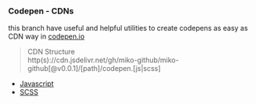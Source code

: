 ### Codepen - CDNs

<!--
Hi there 👋,
if you like my `README.md`, don't worry, use them 🤗
i mean you can copy/paste them 😉
because i love ❤️ opensource, did you like it?
-->

this branch have useful and helpful utilities to create codepens as easy as CDN way in [codepen.io](https://codepen.io/miko-github 'codepen.io')

> CDN Structure\
> http(s)://cdn.jsdelivr\.net/gh/miko-github/miko-github[@v0.0.1]/[path]/codepen.[js|scss]

- [Javascript](https://cdn.jsdelivr.net/gh/miko-github/miko-github@v0.0.1-alpha/codepen.js)
- [SCSS](https://cdn.jsdelivr.net/gh/miko-github/miko-github@v0.0.1-alpha/codepen.scss)
